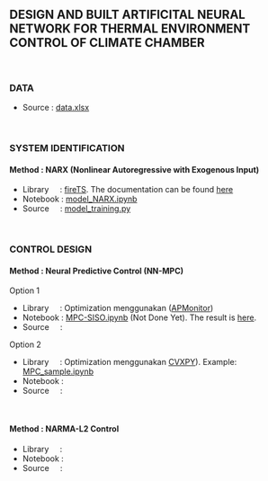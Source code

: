 ## DESIGN AND BUILT ARTIFICITAL NEURAL NETWORK FOR THERMAL ENVIRONMENT CONTROL OF CLIMATE CHAMBER
<br />

### DATA
- Source     : [data.xlsx](https://github.com/ridhanf/nncontrol/blob/master/Data/data.xlsx)
<br    />

### SYSTEM IDENTIFICATION
#### Method     : NARX (Nonlinear Autoregressive with Exogenous Input)
- Library &nbsp;&nbsp;&nbsp; : [fireTS](https://pypi.org/project/fireTS/). The documentation can be found [here](https://firets.readthedocs.io/en/latest/)
- Notebook                   : [model_NARX.ipynb](https://github.com/ridhanf/nncontrol/blob/master/Notebooks/model_NARX.ipynb)
- Source  &nbsp;&nbsp;&nbsp; : [model_training.py](https://github.com/ridhanf/nncontrol/blob/master/Source/model_training.py)
<br />

### CONTROL DESIGN
#### Method     : Neural Predictive Control (NN-MPC)
Option 1
- Library &nbsp;&nbsp;&nbsp; : Optimization menggunakan ([APMonitor](https://apmonitor.com/pdc/index.php/Main/ModelPredictiveControl))
- Notebook                   : [MPC-SISO.ipynb](https://github.com/ridhanf/nncontrol/blob/master/Notebooks/MPC-SISO.ipynb) (Not Done Yet). The result is [here](https://github.com/ridhanf/nncontrol/blob/master/Notebooks/results_0%20(SISO%201%20SP).mp4).
- Source  &nbsp;&nbsp;&nbsp; : 

Option 2
- Library &nbsp;&nbsp;&nbsp; : Optimization menggunakan [CVXPY](https://www.cvxpy.org/)). Example: [MPC_sample.ipynb](https://github.com/ridhanf/nncontrol/blob/master/Notebooks/MPC_sample.ipynb)
- Notebook                   :
- Source  &nbsp;&nbsp;&nbsp; :
<br />

#### Method     : NARMA-L2 Control
- Library &nbsp;&nbsp;&nbsp; :
- Notebook                   :
- Source  &nbsp;&nbsp;&nbsp; :